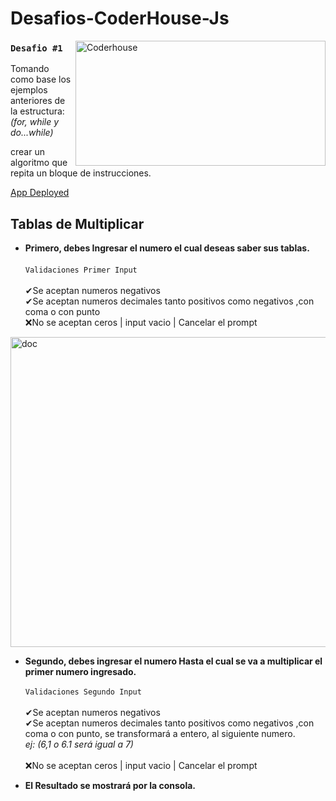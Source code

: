 # Desafios-CoderHouse-Js

<img align="right" alt="Coderhouse" height="200" width="400" src="https://concentrika.ucentral.edu.co/wp-content/uploads/2021/11/coderhouse-logo.png">

### `Desafio #1`
Tomando como base los ejemplos anteriores de la estructura: \
*(for, while y do...while)*

crear un algoritmo que repita un bloque de instrucciones.


[App Deployed](https://stivendz.github.io/Desafios-CoderHouse-Js/)

## Tablas de Multiplicar
- **Primero, debes Ingresar el numero el cual deseas saber sus tablas.** \
\
`Validaciones Primer Input`\
\
✔Se aceptan numeros negativos \
✔Se aceptan numeros decimales tanto positivos como negativos ,con coma o con punto \
❌No se aceptan ceros | input vacio | Cancelar el prompt
<img align="center" alt="doc" height="496" width="1160" src="https://stivendz.github.io/Desafios-CoderHouse-Js/doc/1eInput.jpg">


- **Segundo, debes ingresar el numero Hasta el cual se va a multiplicar el primer numero ingresado.** \
\
`Validaciones Segundo Input`\
\
✔Se aceptan numeros negativos \
✔Se aceptan numeros decimales tanto positivos como negativos ,con coma o con punto, se transformará a entero, al siguiente numero. \
*ej: (6,1 o 6.1 será igual a 7)* \
\
❌No se aceptan ceros | input vacio | Cancelar el prompt

- **El Resultado se mostrará por la consola.**
